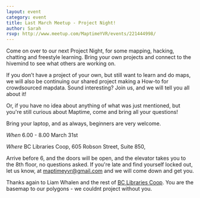 ```yaml
---
layout: event
category: event
title: Last March Meetup - Project Night!
author: Sarah
rsvp: http://www.meetup.com/MaptimeYVR/events/221444998/
---
```


Come on over to our next Project Night, for some mapping, hacking, chatting and freestyle learning. Bring your own projects and connect to the hivemind to see what others are working on.

If you don’t have a project of your own, but still want to learn and do maps, we will also be continuing our shared project making a How-to for crowdsourced mapdata. Sound interesting? Join us, and we will tell you all about it!

Or, if you have no idea about anything of what was just mentioned, but you're still curious about Maptime, come and bring all your questions! 

Bring your laptop, and as always, beginners are very welcome.

*When* 6.00 - 8.00 March 31st

*Where*  BC Libraries Coop, 605 Robson Street, Suite 850,

Arrive before 6, and the doors will be open, and the elevator takes you to the 8th floor, no questions asked. If you're late and find yourself locked out, let us know, at maptimeyvr@gmail.com and we will come down and get you. 

Thanks again to Liam Whalen and the rest of [BC Libraries Coop](https://www.bc.libraries.coop). You are the basemap to our polygons - we couldnt project without you.